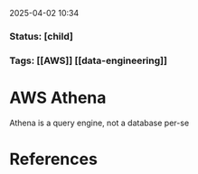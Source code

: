 2025-04-02 10:34

### Status: [child]

### Tags: [[AWS]] [[data-engineering]]

# AWS Athena

Athena is a query engine, not a database per-se







# References









